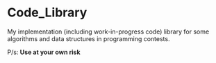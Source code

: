 # Code_Library 
My implementation (including work-in-progress code) library for some algorithms and data structures in programming contests.

P/s: **Use at your own risk**
